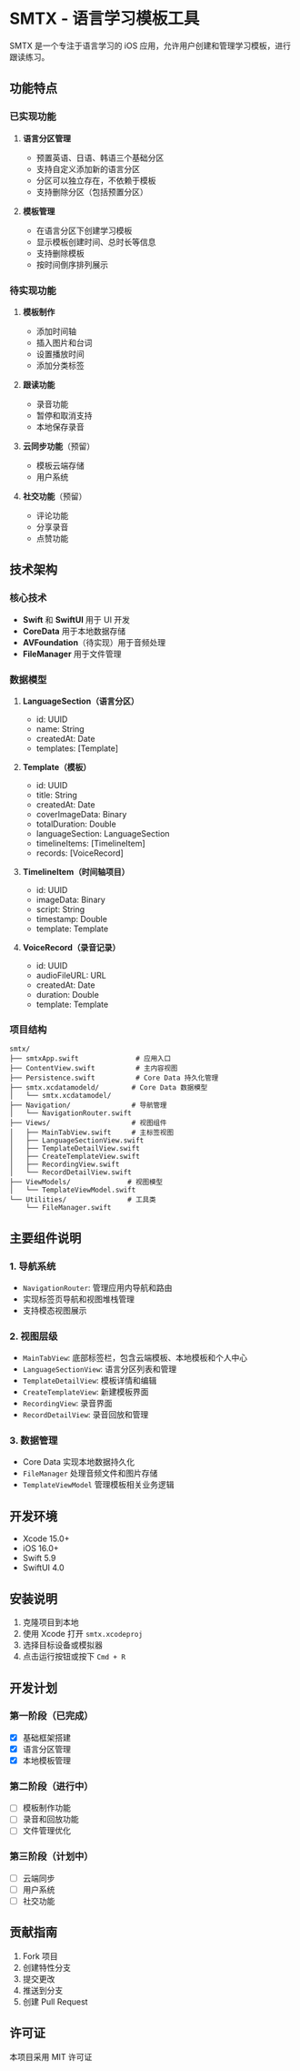 # SMTX - 语言学习模板工具

SMTX 是一个专注于语言学习的 iOS 应用，允许用户创建和管理学习模板，进行跟读练习。

## 功能特点

### 已实现功能

1. **语言分区管理**
   - 预置英语、日语、韩语三个基础分区
   - 支持自定义添加新的语言分区
   - 分区可以独立存在，不依赖于模板
   - 支持删除分区（包括预置分区）

2. **模板管理**
   - 在语言分区下创建学习模板
   - 显示模板创建时间、总时长等信息
   - 支持删除模板
   - 按时间倒序排列展示

### 待实现功能

1. **模板制作**
   - 添加时间轴
   - 插入图片和台词
   - 设置播放时间
   - 添加分类标签

2. **跟读功能**
   - 录音功能
   - 暂停和取消支持
   - 本地保存录音

3. **云同步功能**（预留）
   - 模板云端存储
   - 用户系统

4. **社交功能**（预留）
   - 评论功能
   - 分享录音
   - 点赞功能

## 技术架构

### 核心技术

- **Swift** 和 **SwiftUI** 用于 UI 开发
- **CoreData** 用于本地数据存储
- **AVFoundation**（待实现）用于音频处理
- **FileManager** 用于文件管理

### 数据模型

1. **LanguageSection（语言分区）**
   - id: UUID
   - name: String
   - createdAt: Date
   - templates: [Template]

2. **Template（模板）**
   - id: UUID
   - title: String
   - createdAt: Date
   - coverImageData: Binary
   - totalDuration: Double
   - languageSection: LanguageSection
   - timelineItems: [TimelineItem]
   - records: [VoiceRecord]

3. **TimelineItem（时间轴项目）**
   - id: UUID
   - imageData: Binary
   - script: String
   - timestamp: Double
   - template: Template

4. **VoiceRecord（录音记录）**
   - id: UUID
   - audioFileURL: URL
   - createdAt: Date
   - duration: Double
   - template: Template

### 项目结构 

```
smtx/
├── smtxApp.swift              # 应用入口
├── ContentView.swift          # 主内容视图
├── Persistence.swift          # Core Data 持久化管理
├── smtx.xcdatamodeld/        # Core Data 数据模型
│   └── smtx.xcdatamodel/
├── Navigation/               # 导航管理
│   └── NavigationRouter.swift
├── Views/                    # 视图组件
│   ├── MainTabView.swift     # 主标签视图
│   ├── LanguageSectionView.swift
│   ├── TemplateDetailView.swift
│   ├── CreateTemplateView.swift
│   ├── RecordingView.swift
│   └── RecordDetailView.swift
├── ViewModels/              # 视图模型
│   └── TemplateViewModel.swift
└── Utilities/               # 工具类
    └── FileManager.swift
```

## 主要组件说明

### 1. 导航系统
- `NavigationRouter`: 管理应用内导航和路由
- 实现标签页导航和视图堆栈管理
- 支持模态视图展示

### 2. 视图层级
- `MainTabView`: 底部标签栏，包含云端模板、本地模板和个人中心
- `LanguageSectionView`: 语言分区列表和管理
- `TemplateDetailView`: 模板详情和编辑
- `CreateTemplateView`: 新建模板界面
- `RecordingView`: 录音界面
- `RecordDetailView`: 录音回放和管理

### 3. 数据管理
- Core Data 实现本地数据持久化
- `FileManager` 处理音频文件和图片存储
- `TemplateViewModel` 管理模板相关业务逻辑

## 开发环境

- Xcode 15.0+
- iOS 16.0+
- Swift 5.9
- SwiftUI 4.0

## 安装说明

1. 克隆项目到本地
2. 使用 Xcode 打开 `smtx.xcodeproj`
3. 选择目标设备或模拟器
4. 点击运行按钮或按下 `Cmd + R`

## 开发计划

### 第一阶段（已完成）
- [x] 基础框架搭建
- [x] 语言分区管理
- [x] 本地模板管理

### 第二阶段（进行中）
- [ ] 模板制作功能
- [ ] 录音和回放功能
- [ ] 文件管理优化

### 第三阶段（计划中）
- [ ] 云端同步
- [ ] 用户系统
- [ ] 社交功能

## 贡献指南

1. Fork 项目
2. 创建特性分支
3. 提交更改
4. 推送到分支
5. 创建 Pull Request

## 许可证

本项目采用 MIT 许可证